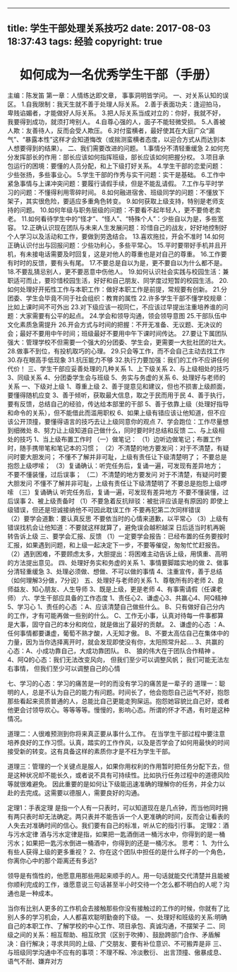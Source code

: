 ﻿
---
title: 学生干部处理关系技巧2
date: 2017-08-03 18:37:43
tags: 经验
copyright: true
---

#     <center>如何成为一名优秀学生干部（手册）</center> 
主编：陈发笛
第一章：人情练达即文章， 事事洞明皆学问。 
一、对关系认知的误区。
    1.自我限制：我天生就不善于处理人际关系。
    2.善于表面功夫：逢迎拍马，卑贱谄媚者，才能做好人际关系。
    3.把人际关系当成对立的：你好，我就不好，我要得到成功，就须打垮别人。
    4.自尊心强的人，面子不能轻微受损。
5.人善被人欺：友善待人，反而会受人欺压。
6.对付蛮横者，最好使其在大庭广众“漏气”、“暴露本性”这样才会知道悔改（或揣测蛮横者态度，以迎合方式从而达到本人想要得到的结果）。
二、我们需要改进的问题。
     1.事情分不清轻重缓急
    2.如何充分发挥部长的作用：部长应该如何指挥班级，部长应该如何把握分权。
    3.项目承包运行的困境：要懂的人员分配，和上下级打好关系。
    4.学生干部的恋爱问题：少些张扬，多些事业心。
    5.学生干部的作秀与实干问题：实干是基础。
    6.工作中紧急事情与上课冲突问题：要履行请假手续，但是不能乱请假。
    7.工作与平时学习的问题：不懂得利用零碎时间。
    8.如何融进宿舍、班级同学的问题：不懂放下架子，其实很危险，要适应多重角色转变。
    9.如何获取上级支持，特别是老师支持的问题。
    10.如何年级与职务层级的问题：不要看不起年轻人，更不要倚老卖老。
    11.如何看待学生中的“怪才”、“怪人”、“特殊个人”：少些自以为是，多些宽容。
12.正确认识现在团队与未来人生发展问题：珍惜自己的战友，好好地控制好个人学习以及活动和工作，要做到劳逸结合。
13.喜欢拖拉，开会不准时
14.如何正确认识付出与回报问题：少些功利心，多些平常心。
15.平时要带好手机并且开机，有未接电话需要及时回复，这是对他人的尊重也是对自己的尊重。
16.工作要有时时的反馈，要有头有尾。
17.不要总是自以为是，更不要自以为什么都不是。
18.不要乱猜忌别人，更不要恶意中伤他人。
19.如何认识社会实践与校园生活：兼职适可而止，要珍惜校园生活，好好和自己朋友、同学度过短暂的校园生活。
20.如何处理好开拓性工作与本职工作：做好本职工作是前提，常规要有创新。
21.分团委、学生会毕竟不同于社会组织：教育的属性
22.许多学生干部不懂学校规章：比如上课时间不可外出
23.对下级应该一视同仁，不应该过早提出注重培养谁的问题：大家需要有公平的起点。
24.学会和领导沟通，领会领导意图
25.干部队伍中文化素质急需提升
26.开会方式与时间的把握：不开无准备、无议题、无决议的会；最好不要用中午时间；班级最好不要用中午下课时间传达。
27.要让下属团队强大：管理学校不但需要一个强大的分团委、学生会，更需要一大批社团的壮大。
28.做事不到位，有投机取巧的心理。
29.只会等工作，而不会自己主动去找工作
30.存在眼高手低现象
31.抗压能力不够
32.执行力要加强：我们的工作不应讲任何代价！
三、学生干部应妥善处理的几种关系
1、上下级关系
2、与上级相处的技巧
3、同级关系
4、分团委学生会与班级
5、务实与务虚的关系
6、处理好与老师的关系
一、下级对上级
1、尊重上级
2、善于提意见和建议，但也不损害上级颜面，要懂得随机应变
3、善于倾听，获取最大信息，取之于民而用于民
4、善于执行，要有反馈，总结自己的经验，传达给本部里的干部
5、善于依靠上级（处理好指导和命令的关系），但不能借此而滥用职权
6、如果上级有错应该让他知道，但不应该公开顶撞，要懂得语言的技巧去让上级同意你的观点
7、学会跑位：工作尽量想到细微处
8、努力让上级知道自己做什么，同时要时时总结和反馈
二、与上级相处的技巧
1、当上级布置工作时
（一）做笔记：
（1）边听边做笔记；布置工作时，随手携带笔和笔记本的习惯；
（2）不清楚的地方要发问：对于不清楚，有疑问时要大胆发问；
                         不懂不了解并非可耻，上级有责任让下级清楚明了；
                         不要总是抱怨上级啰嗦；
（3）复诵确认：听完任务后，复诵一遍，可发现有差异地方；
               不要不懂装懂，过后误事；
（二）不清楚的地方要发问
对于不清楚，有疑问时要大胆发问
不懂不了解并非可耻，上级有责任让下级清楚明了
不要总是抱怨上级啰嗦
（三）复诵确认
听完任务后，复诵一遍，可发现有差异地方
不要不懂装懂，过后误事
2、被上级责备时
（1）不要急着反抗辩驳：被批评应该是有原因的
                       即使上级错误，但还是坦诚接纳他不可因此耽误工作
                       不要再犯第二次同样错误   
（2）要学会道歉：要认真反思
                 不要依当时的心情来道歉，以平常心
（3）上级有错误找机会让他知道：不要就这样就算了，避免误会越积越深
                               日后适当时机再婉转告诉上级
三、要学会汇报、反馈
（1）一定要学会报告：已经布置的任务要按时汇报，如果遇到问题，和上级一起决定下一步，不要等催促，匆匆忙忙赶报告。
（2）遇到困难，不要顾虑太多，大胆提出：将困难主动告诉上级，用慎重、高明的方法提出意见。
四、处理好务实和务虚的关系
1、事情要脚踏实地的做
2、做事分清轻重缓急
3、处理必须做、想做、不可以做的事情
4、注重宣传，善于总结（如何理解3分做，7分说）
五、处理好与老师的关系
1、尊敬所有的老师
2、良师益友、知心朋友、人生导师
3、既是上级，更是老师
4、有事需请假（任课老师）
六、学生干部应具备的工作态度
1、责任心2、谦虚心3、共赢心4、阿Q精神5、学习心
1、责任的心态 ：A、应该清楚自己做些什么。
                B、只有做好自己分内的工作，才有可能再做一些别的什么。
                C、工作无小事，认真对待每一件事都算是大事，固守自己的本分和岗位，就是做出了最好的贡献。 
2、谦虚的心态 ：A、任何事情都要谦虚，葡萄不熟才酸，人无知才傲。
                B、不要太高估自己在集体中的力量，因为当你选择离开时，就会发现即使没有你，太阳照常升起....
3、共赢的心态：A、小成功靠自己，大成功靠团队。
               B、 狼的伟大在于团队合作精神 。
4、阿Q的心态：我们无法改变风向，
但我们至少可以调整风帆；
我们可能无法左右事情，
但我们至少可以调整自己的心情

七、学习的心态：学习的痛苦是一时的而没有学习的痛苦是一辈子的
道理一：聪明的人，总是不认为自己的能力有问题。时间长了，他会抱怨自己运气不好，抱怨那些看起来资质普通的人，总能比自己更能走狗屎运。抱怨她容貌比自己好，或者他更会讨领导欢心。等等等等。慢慢的，影响心态。所谓的怀才不遇，有时是这种情况。

道理二：人很难预测到你将来真正要从事什么工作。
在当学生干部过程中要注意培养良好的工作习惯。认真，踏实的工作作风，以及是否学会了如何用最快的时间接受新的转变。这有具备这样的素质你才是不枉为学生干部。

道理三：管理的一个关键点是服人，如果你用权利的作用暂时把任务分配下去，但是这种状况却不能长久，或者说不具有可持续性。比如执行任务过程中的道德风险等就很难避免。
因此重要的是如何让下级能迅速准确的理解你的任务，并全力以赴的去完成。这需要以德服人，需要良好的沟通。

定理1：手表定理
是指一个人有一只表时，可以知道现在是几点钟，而当他同时拥有两只表时却无法确定。两只表并不能告诉一个人更准确的时间，反而会让看表的人失去对准确时间的信心。我们要有自己的标准，听从它的指引行事。 
定理2：酒与污水定律
  酒与污水定律是指，如果把一匙酒倒进一桶污水中，你得到的是一桶污水；如果把一匙污水倒进一桶酒中，你得到的还是一桶污水。
思考：
1、为什么有些人获得上级的更多重视？
2、你在这个团队中担任的是什么样子的一个角色，你离你心中的那个距离还有多远?

领导是有惰性的，他愿意用那些用起来顺手的人。用一句话就能交代清楚并且能被你顺利完成的工作，谁愿意说三句话甚至半小时交待一个怎么都不明白的人呢？沟通也是一种成本。 

当你有比别人更多的工作机会去接触那些你没有接触过的工作的时候，你就有了比别人多的学习机会，人人都喜欢聪明勤奋的下级。
一、处理好和班级的关系:明确自己的本职工作、了解学校的中心工作、项目承包、真诚沟通，不摆架子
二、同级之间的关系：相互帮助、相互欣赏（区别于吹捧）、鼓励跨部门合作、矛盾解决：自行解决；寻求共同的上级、广交朋友、要有补位意识、不可搬弄是非
三、与班级同学沟通中不应有的事项：不理不睬、冷淡敷衍、
出言顶撞、傲暴成息、语气不耐、嫌弃对方
